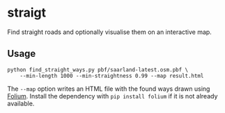 # straigt

Find straight roads and optionally visualise them on an interactive map.

## Usage

```
python find_straight_ways.py pbf/saarland-latest.osm.pbf \
    --min-length 1000 --min-straightness 0.99 --map result.html
```

The `--map` option writes an HTML file with the found ways drawn using
[Folium](https://python-visualization.github.io/folium/). Install the
dependency with `pip install folium` if it is not already available.
